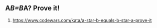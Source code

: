 A*B=B*A? Prove it!
------------------

1. https://www.codewars.com/kata/a-star-b-equals-b-star-a-prove-it
